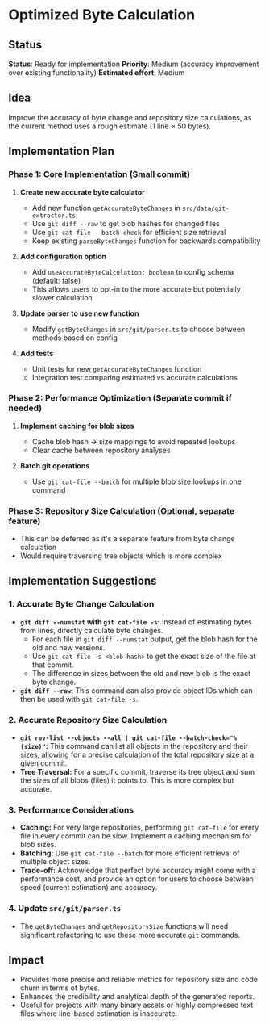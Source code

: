# Optimized Byte Calculation

## Status
**Status**: Ready for implementation
**Priority**: Medium (accuracy improvement over existing functionality)
**Estimated effort**: Medium

## Idea
Improve the accuracy of byte change and repository size calculations, as the current method uses a rough estimate (1 line ≈ 50 bytes).

## Implementation Plan

### Phase 1: Core Implementation (Small commit)
1. **Create new accurate byte calculator**
   - Add new function `getAccurateByteChanges` in `src/data/git-extractor.ts`
   - Use `git diff --raw` to get blob hashes for changed files
   - Use `git cat-file --batch-check` for efficient size retrieval
   - Keep existing `parseByteChanges` function for backwards compatibility

2. **Add configuration option**
   - Add `useAccurateByteCalculation: boolean` to config schema (default: false)
   - This allows users to opt-in to the more accurate but potentially slower calculation

3. **Update parser to use new function**
   - Modify `getByteChanges` in `src/git/parser.ts` to choose between methods based on config

4. **Add tests**
   - Unit tests for new `getAccurateByteChanges` function
   - Integration test comparing estimated vs accurate calculations

### Phase 2: Performance Optimization (Separate commit if needed)
1. **Implement caching for blob sizes**
   - Cache blob hash -> size mappings to avoid repeated lookups
   - Clear cache between repository analyses

2. **Batch git operations**
   - Use `git cat-file --batch` for multiple blob size lookups in one command

### Phase 3: Repository Size Calculation (Optional, separate feature)
- This can be deferred as it's a separate feature from byte change calculation
- Would require traversing tree objects which is more complex

## Implementation Suggestions

### 1. Accurate Byte Change Calculation
- **`git diff --numstat` with `git cat-file -s`:** Instead of estimating bytes from lines, directly calculate byte changes.
    - For each file in `git diff --numstat` output, get the blob hash for the old and new versions.
    - Use `git cat-file -s <blob-hash>` to get the exact size of the file at that commit.
    - The difference in sizes between the old and new blob is the exact byte change.
- **`git diff --raw`:** This command can also provide object IDs which can then be used with `git cat-file -s`.

### 2. Accurate Repository Size Calculation
- **`git rev-list --objects --all | git cat-file --batch-check="%(size)"`:** This command can list all objects in the repository and their sizes, allowing for a precise calculation of the total repository size at a given commit.
- **Tree Traversal:** For a specific commit, traverse its tree object and sum the sizes of all blobs (files) it points to. This is more complex but accurate.

### 3. Performance Considerations
- **Caching:** For very large repositories, performing `git cat-file` for every file in every commit can be slow. Implement a caching mechanism for blob sizes.
- **Batching:** Use `git cat-file --batch` for more efficient retrieval of multiple object sizes.
- **Trade-off:** Acknowledge that perfect byte accuracy might come with a performance cost, and provide an option for users to choose between speed (current estimation) and accuracy.

### 4. Update `src/git/parser.ts`
- The `getByteChanges` and `getRepositorySize` functions will need significant refactoring to use these more accurate `git` commands.

## Impact
- Provides more precise and reliable metrics for repository size and code churn in terms of bytes.
- Enhances the credibility and analytical depth of the generated reports.
- Useful for projects with many binary assets or highly compressed text files where line-based estimation is inaccurate.
